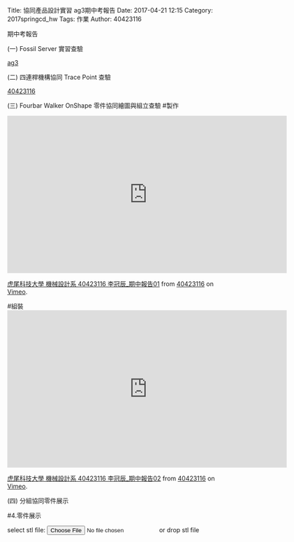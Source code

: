 Title: 協同產品設計實習 ag3期中考報告
Date: 2017-04-21 12:15
Category: 2017springcd_hw
Tags: 作業
Author: 40423116

期中考報告

<!-- PELICAN_END_SUMMARY -->
(一) Fossil Server 實習查驗

<a href="https://mde2a2.kmol.info/midterm/ag3/home">ag3</a>

(二) 四連桿機構協同 Trace Point 查驗

<a href="https://40423116.github.io/2017springcd_hw/blog/si-lian-gan-ji-gou-xie-tong-trace-point-cha-yan.html">40423116</a>

(三) Fourbar Walker OnShape 零件協同繪圖與組立查驗
#製作
<iframe src="https://player.vimeo.com/video/214840699" width="640" height="360" frameborder="0" webkitallowfullscreen mozallowfullscreen allowfullscreen></iframe>
<p><a href="https://vimeo.com/214840699">虎尾科技大學 機械設計系 40423116 李冠辰_期中報告01</a> from <a href="https://vimeo.com/user47573583">40423116</a> on <a href="https://vimeo.com">Vimeo</a>.</p>
#組裝
<iframe src="https://player.vimeo.com/video/214840482" width="640" height="360" frameborder="0" webkitallowfullscreen mozallowfullscreen allowfullscreen></iframe>
<p><a href="https://vimeo.com/214840482">虎尾科技大學 機械設計系 40423116 李冠辰_期中報告02</a> from <a href="https://vimeo.com/user47573583">40423116</a> on <a href="https://vimeo.com">Vimeo</a>.</p>


(四) 分組協同零件展示

#4.零件展示
<link href="./../data/madeleine/src/css/Madeleine.css" rel="stylesheet">
<script src="./../data/madeleine/src/lib/stats.js"></script>
<script src="./../data/madeleine/src/lib/detector.js"></script>
<script src="./../data/madeleine/src/lib/three.min.js"></script>
<script src="./../data/madeleine/src/Madeleine.js"></script>

<div id="target" class="madeleine"></div>

<script>
window.onload = function(){
    var madeleine = new Madeleine({
      target: 'target', // target div id
      data: './../data/work40423116.stl', // data path
      path: './../data/madeleine/src/' // path to source directory from current html file
    });
}; 
</script>

<script src="https://cdnjs.cloudflare.com/ajax/libs/three.js/r68/three.min.js"
></script>
<script src="https://rawgit.com/mrdoob/three.js/master/examples/js/controls/TrackballControls.js"
></script>
<script src="./../data/w9/loader.js"></script>
<script src="./../data/w9/stl.js"></script>
<div>
select stl file: <input type="file" id="file" /> or drop stl file
</div>
<div id="view"></div>
